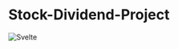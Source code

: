 # Stock-Dividend-Project
<img alt="Svelte" src="https://img.shields.io/badge/Svelte-red?style=flat-square&logo=svelte&logoColor=white">
